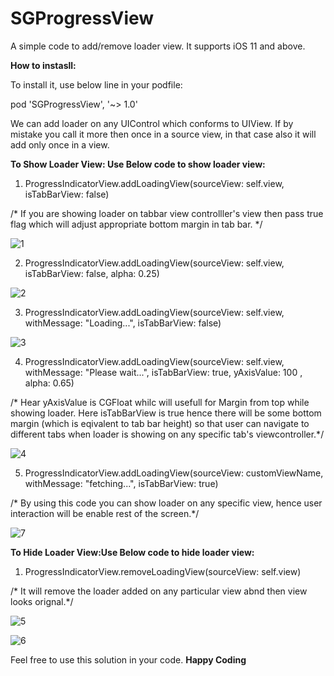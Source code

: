 # SGProgressView
A simple code to add/remove loader view.
It supports iOS 11 and above.

**How to instasll:**

To install it, use below line in your podfile:

pod 'SGProgressView', '~> 1.0'

We can add loader on any UIControl which conforms to UIView.
If by mistake you call it more then once in a source view, in that case also it will add only once in a view.


**To Show Loader View: Use Below code to show loader view:**
1. ProgressIndicatorView.addLoadingView(sourceView: self.view, isTabBarView: false)

/* If you are showing loader on tabbar view controlller's view then pass true flag which will adjust appropriate bottom margin in tab bar. */

![1](https://user-images.githubusercontent.com/65818613/83124688-274c5600-a0f4-11ea-93aa-273b2bdf6869.png)


2. ProgressIndicatorView.addLoadingView(sourceView: self.view, isTabBarView: false, alpha: 0.25)

![2](https://user-images.githubusercontent.com/65818613/83124842-5e226c00-a0f4-11ea-9eb8-4d546dc53aac.png)

3. ProgressIndicatorView.addLoadingView(sourceView: self.view, withMessage: "Loading...", isTabBarView: false)

![3](https://user-images.githubusercontent.com/65818613/83124883-68446a80-a0f4-11ea-8b2b-bc04d18113b5.png)

4. ProgressIndicatorView.addLoadingView(sourceView: self.view, withMessage: "Please wait...", isTabBarView: true, yAxisValue: 100 , alpha: 0.65)

/* Hear yAxisValue is CGFloat whilc will usefull for Margin from top while showing loader. Here isTabBarView is true hence there will be some bottom margin (which is eqivalent to tab bar height) so that user can navigate to different tabs when loader is showing on any specific tab's viewcontroller.*/

![4](https://user-images.githubusercontent.com/65818613/83125885-b9a12980-a0f5-11ea-9454-fec582981721.png)


5. ProgressIndicatorView.addLoadingView(sourceView: customViewName,  withMessage: "fetching...", isTabBarView: true)

/* By using this code you can show loader on any specific view, hence user interaction will be enable rest of the screen.*/

![7](https://user-images.githubusercontent.com/65818613/83128609-47324880-a0f9-11ea-9e35-4d8d3a6a2586.png)


**To Hide Loader View:Use Below code to hide loader view:**
1. ProgressIndicatorView.removeLoadingView(sourceView: self.view)

/* It will remove the loader added on any particular view abnd then view looks orignal.*/

![5](https://user-images.githubusercontent.com/65818613/83126186-1bfa2a00-a0f6-11ea-86f6-c6a2a51d3049.png)

![6](https://user-images.githubusercontent.com/65818613/83129118-f40cc580-a0f9-11ea-91d3-c854065a6020.png)

Feel free to use this solution in your code.
******Happy Coding******
